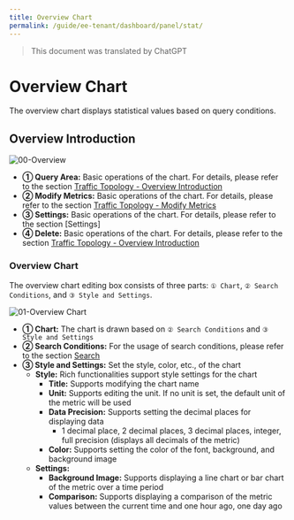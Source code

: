 ```yaml
---
title: Overview Chart
permalink: /guide/ee-tenant/dashboard/panel/stat/
---
```


> This document was translated by ChatGPT

# Overview Chart

The overview chart displays statistical values based on query conditions.

## Overview Introduction

![00-Overview](https://yunshan-guangzhou.oss-cn-beijing.aliyuncs.com/pub/pic/2024031865f7e22138b9b.png)

- **① Query Area:** Basic operations of the chart. For details, please refer to the section [Traffic Topology - Overview Introduction](./topology/)
- **② Modify Metrics:** Basic operations of the chart. For details, please refer to the section [Traffic Topology - Modify Metrics](./topology/)
- **③ Settings:** Basic operations of the chart. For details, please refer to the section [Settings]
- **④ Delete:** Basic operations of the chart. For details, please refer to the section [Traffic Topology - Overview Introduction](./topology/)

### Overview Chart

The overview chart editing box consists of three parts: `① Chart`, `② Search Conditions`, and `③ Style and Settings`.

![01-Overview Chart](https://yunshan-guangzhou.oss-cn-beijing.aliyuncs.com/pub/pic/2024031865f7e4051ebe2.png)

- **① Chart:** The chart is drawn based on `② Search Conditions` and `③ Style and Settings`
- **② Search Conditions:** For the usage of search conditions, please refer to the section [Search](../../query/overview/)
- **③ Style and Settings:** Set the style, color, etc., of the chart
  - **Style:** Rich functionalities support style settings for the chart
    - **Title:** Supports modifying the chart name
    - **Unit:** Supports editing the unit. If no unit is set, the default unit of the metric will be used
    - **Data Precision:** Supports setting the decimal places for displaying data
      - 1 decimal place, 2 decimal places, 3 decimal places, integer, full precision (displays all decimals of the metric)
    - **Color:** Supports setting the color of the font, background, and background image
  - **Settings:**
    - **Background Image:** Supports displaying a line chart or bar chart of the metric over a time period
    - **Comparison:** Supports displaying a comparison of the metric values between the current time and one hour ago, one day ago

